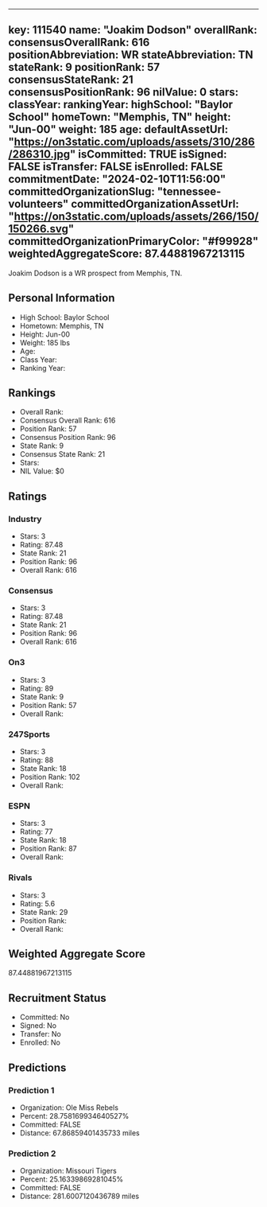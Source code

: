 ---
  key: 111540
  name: "Joakim Dodson"
  overallRank: 
  consensusOverallRank: 616
  positionAbbreviation: WR
  stateAbbreviation: TN
  stateRank: 9
  positionRank: 57
  consensusStateRank: 21
  consensusPositionRank: 96
  nilValue: 0
  stars: 
  classYear: 
  rankingYear: 
  highSchool: "Baylor School"
  homeTown: "Memphis, TN"
  height: "Jun-00"
  weight: 185
  age: 
  defaultAssetUrl: "https://on3static.com/uploads/assets/310/286/286310.jpg"
  isCommitted: TRUE
  isSigned: FALSE
  isTransfer: FALSE
  isEnrolled: FALSE
  commitmentDate: "2024-02-10T11:56:00"
  committedOrganizationSlug: "tennessee-volunteers"
  committedOrganizationAssetUrl: "https://on3static.com/uploads/assets/266/150/150266.svg"
  committedOrganizationPrimaryColor: "#f99928"
  weightedAggregateScore: 87.44881967213115
  ---
  
  Joakim Dodson is a WR prospect from Memphis, TN.
  
  ## Personal Information
  - High School: Baylor School
  - Hometown: Memphis, TN
  - Height: Jun-00
  - Weight: 185 lbs
  - Age: 
  - Class Year: 
  - Ranking Year: 
  
  ## Rankings
  - Overall Rank: 
  - Consensus Overall Rank: 616
  - Position Rank: 57
  - Consensus Position Rank: 96
  - State Rank: 9
  - Consensus State Rank: 21
  - Stars: 
  - NIL Value: $0
  
  ## Ratings
  
  ### Industry
  - Stars: 3
  - Rating: 87.48
  - State Rank: 21
  - Position Rank: 96
  - Overall Rank: 616
  
  ### Consensus
  - Stars: 3
  - Rating: 87.48
  - State Rank: 21
  - Position Rank: 96
  - Overall Rank: 616
  
  ### On3
  - Stars: 3
  - Rating: 89
  - State Rank: 9
  - Position Rank: 57
  - Overall Rank: 
  
  ### 247Sports
  - Stars: 3
  - Rating: 88
  - State Rank: 18
  - Position Rank: 102
  - Overall Rank: 
  
  ### ESPN
  - Stars: 3
  - Rating: 77
  - State Rank: 18
  - Position Rank: 87
  - Overall Rank: 
  
  ### Rivals
  - Stars: 3
  - Rating: 5.6
  - State Rank: 29
  - Position Rank: 
  - Overall Rank: 
  
  ## Weighted Aggregate Score
  87.44881967213115
  
  ## Recruitment Status
  - Committed: No
  - Signed: No
  - Transfer: No
  - Enrolled: No
  
  
  
  ## Predictions
  
  ### Prediction 1
  - Organization: Ole Miss Rebels
  - Percent: 28.758169934640527%
  - Committed: FALSE
  - Distance: 67.86859401435733 miles
  
  ### Prediction 2
  - Organization: Missouri Tigers
  - Percent: 25.16339869281045%
  - Committed: FALSE
  - Distance: 281.6007120436789 miles
  